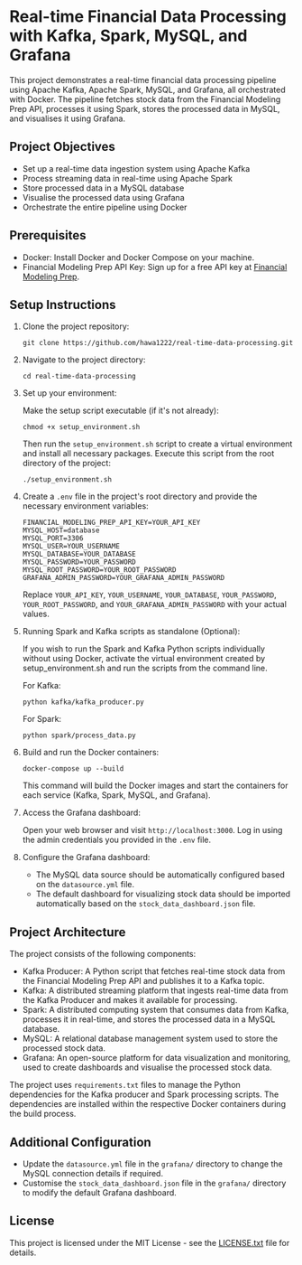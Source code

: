 # Real-time Financial Data Processing with Kafka, Spark, MySQL, and Grafana

This project demonstrates a real-time financial data processing pipeline using Apache Kafka, Apache Spark, MySQL, and Grafana, all orchestrated with Docker. The pipeline fetches stock data from the Financial Modeling Prep API, processes it using Spark, stores the processed data in MySQL, and visualises it using Grafana.

## Project Objectives

- Set up a real-time data ingestion system using Apache Kafka
- Process streaming data in real-time using Apache Spark
- Store processed data in a MySQL database
- Visualise the processed data using Grafana
- Orchestrate the entire pipeline using Docker

## Prerequisites

- Docker: Install Docker and Docker Compose on your machine.
- Financial Modeling Prep API Key: Sign up for a free API key at [Financial Modeling Prep](https://site.financialmodelingprep.com/).

## Setup Instructions

1. Clone the project repository:
   ```
   git clone https://github.com/hawa1222/real-time-data-processing.git
   ```

2. Navigate to the project directory:
   ```
   cd real-time-data-processing
   ```

3. Set up your environment:

   Make the setup script executable (if it's not already):

   ```
   chmod +x setup_environment.sh
   ```

   Then run the `setup_environment.sh` script to create a virtual environment and install all necessary packages. Execute this script from the root directory of the project:

   ```
   ./setup_environment.sh
   ```

4. Create a `.env` file in the project's root directory and provide the necessary environment variables:

    ```plaintext
   FINANCIAL_MODELING_PREP_API_KEY=YOUR_API_KEY
   MYSQL_HOST=database
   MYSQL_PORT=3306
   MYSQL_USER=YOUR_USERNAME
   MYSQL_DATABASE=YOUR_DATABASE
   MYSQL_PASSWORD=YOUR_PASSWORD
   MYSQL_ROOT_PASSWORD=YOUR_ROOT_PASSWORD
   GRAFANA_ADMIN_PASSWORD=YOUR_GRAFANA_ADMIN_PASSWORD
   ```

   Replace `YOUR_API_KEY`, `YOUR_USERNAME`, `YOUR_DATABASE`, `YOUR_PASSWORD`, `YOUR_ROOT_PASSWORD`, and `YOUR_GRAFANA_ADMIN_PASSWORD` with your actual values.

5. Running Spark and Kafka scripts as standalone (Optional):

   If you wish to run the Spark and Kafka Python scripts individually without using Docker, activate the virtual environment created by setup_environment.sh and run the scripts from the command line.

   For Kafka:
    ```
   python kafka/kafka_producer.py
   ```

   For Spark:
    ```
   python spark/process_data.py
   ```

6. Build and run the Docker containers:
   ```
   docker-compose up --build
   ```

   This command will build the Docker images and start the containers for each service (Kafka, Spark, MySQL, and Grafana).


7. Access the Grafana dashboard:

   Open your web browser and visit `http://localhost:3000`. Log in using the admin credentials you provided in the `.env` file.

8. Configure the Grafana dashboard:

   - The MySQL data source should be automatically configured based on the `datasource.yml` file.
   - The default dashboard for visualizing stock data should be imported automatically based on the `stock_data_dashboard.json` file.

## Project Architecture

The project consists of the following components:

- Kafka Producer: A Python script that fetches real-time stock data from the Financial Modeling Prep API and publishes it to a Kafka topic.
- Kafka: A distributed streaming platform that ingests real-time data from the Kafka Producer and makes it available for processing.
- Spark: A distributed computing system that consumes data from Kafka, processes it in real-time, and stores the processed data in a MySQL database.
- MySQL: A relational database management system used to store the processed stock data.
- Grafana: An open-source platform for data visualization and monitoring, used to create dashboards and visualise the processed stock data.

The project uses `requirements.txt` files to manage the Python dependencies for the Kafka producer and Spark processing scripts. The dependencies are installed within the respective Docker containers during the build process.

## Additional Configuration

- Update the `datasource.yml` file in the `grafana/` directory to change the MySQL connection details if required.
- Customise the `stock_data_dashboard.json` file in the `grafana/` directory to modify the default Grafana dashboard.

## License

This project is licensed under the MIT License - see the [LICENSE.txt](LICENSE.txt) file for details.
